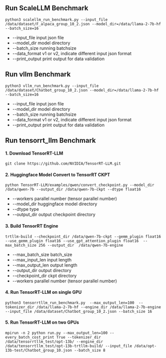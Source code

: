 ## Run ScaleLLM Benchmark

```
python3 scalellm_run_benchmark.py --input_file /data/dataset/F_alpaca_group_10_2.json --model_dir=/data/llama-2-7b-hf --batch_size=16
```
- --input_file input json file
- --model_dir model directory
- --batch_size running batchsize
- --data_format v1 or v2, indicate different input json format
- --print_output print output for data validation

## Run vllm Benchmark

```
python3 vllm_run_benchmark.py --input_file /data/dataset/Chatbot_group_10_2.json --model_dir=/data/llama-2-7b-hf --batch_size=16
```

- --input_file input json file
- --model_dir model directory
- --batch_size running batchsize
- --data_format v1 or v2, indicate different input json format
- --print_output print output for data validation

## Run tensorrt_llm Benchmark

#### 1. Download TensorRT-LLM

```
git clone https://github.com/NVIDIA/TensorRT-LLM.git
```

#### 2. Huggingface Model Convert to TensorRT CKPT

```
python TensorRT-LLM/examples/qwen/convert_checkpoint.py --model_dir /data/qwen-7b --output_dir /data/qwen-7b-ckpt --dtype float16
```

- --workers parallel number (tensor parallel number)
- --model_dir huggingface model directory
- --dtype type
- --output_dir output checkpoint directory

#### 3. Build TensorRT Engine

```
trtllm-build --checkpoint_dir /data/qwen-7b-ckpt --gemm_plugin float16 --use_gemm_plugin float16 --use_gpt_attention_plugin float16  --max_batch_size 256 --output_dir  /data/qwen-7b-engine
```

- --max_batch_size batch_size
- --max_input_len input length
- --max_output_len output length
- --output_dir output directory
- --checkpoint_dir ckpt directory
- --workers parallel number (tensor parallel number)

#### 4. Run TensorRT-LLM on single GPU

```
python3 tensorrtllm_run_benchmark.py  --max_output_len=100  --tokenizer_dir /data/llama-2-7b-hf --engine_dir /data/llama-2-7b-engine --input_file /data/dataset/Chatbot_group_10_2.json --batch_size 16
```

#### 5. Run TensorRT-LLM on two GPUs

```
mpirun -n 2 python run.py --max_output_len=100 --every_batch_cost_print True --tokenizer_dir /data/tensorrtllm_test/opt-13b/ --engine_dir /data/tensorrtllm_test/opt-13b-trtllm-build/ --input_file /data/opt-13b-test/Chatbot_group_10.json --batch_size 8
```
